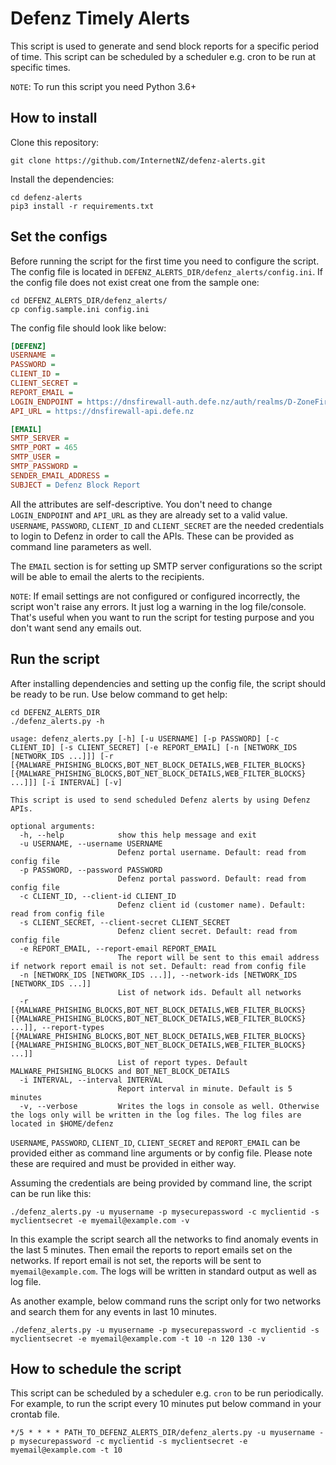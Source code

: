 # Defenz Timely Alerts
This script is used to generate and send block reports for a specific period of time. 
This script can be scheduled by a scheduler e.g. cron to be run at specific times.

`NOTE`: To run this script you need Python 3.6+

## How to install
Clone this repository:
```shell script
git clone https://github.com/InternetNZ/defenz-alerts.git
```
Install the dependencies:
```shell script
cd defenz-alerts
pip3 install -r requirements.txt
```

## Set the configs
Before running the script for the first time you need to configure the script. The config file
is located in ``DEFENZ_ALERTS_DIR/defenz_alerts/config.ini``. If the config file does not exist 
creat one from the sample one:

```shell script
cd DEFENZ_ALERTS_DIR/defenz_alerts/
cp config.sample.ini config.ini
```

The config file should look like below:

```ini
[DEFENZ]
USERNAME =
PASSWORD =
CLIENT_ID =
CLIENT_SECRET =
REPORT_EMAIL =
LOGIN_ENDPOINT = https://dnsfirewall-auth.defe.nz/auth/realms/D-ZoneFireWall/protocol/openid-connect/token
API_URL = https://dnsfirewall-api.defe.nz

[EMAIL]
SMTP_SERVER =
SMTP_PORT = 465
SMTP_USER =
SMTP_PASSWORD =
SENDER_EMAIL_ADDRESS =
SUBJECT = Defenz Block Report
```

All the attributes are self-descriptive. You don't need to change `LOGIN_ENDPOINT` and `API_URL` as
they are already set to a valid value. `USERNAME`, `PASSWORD`, `CLIENT_ID` and `CLIENT_SECRET` are 
the needed credentials to login to Defenz in order to call the APIs. These can 
be provided as command line parameters as well.

The `EMAIL` section is for setting up SMTP server configurations so the script will be able to email
the alerts to the recipients.

`NOTE`: If email settings are not configured or configured incorrectly, the script won't raise any errors.
It just log a warning in the log file/console. That's useful when you want to run the script for testing purpose
and you don't want send any emails out.

## Run the script
After installing dependencies and setting up the config file, the script should be ready to be run. Use below command to get help:

```shell script
cd DEFENZ_ALERTS_DIR
./defenz_alerts.py -h

usage: defenz_alerts.py [-h] [-u USERNAME] [-p PASSWORD] [-c CLIENT_ID] [-s CLIENT_SECRET] [-e REPORT_EMAIL] [-n [NETWORK_IDS [NETWORK_IDS ...]]] [-r [{MALWARE_PHISHING_BLOCKS,BOT_NET_BLOCK_DETAILS,WEB_FILTER_BLOCKS} [{MALWARE_PHISHING_BLOCKS,BOT_NET_BLOCK_DETAILS,WEB_FILTER_BLOCKS} ...]]] [-i INTERVAL] [-v]

This script is used to send scheduled Defenz alerts by using Defenz APIs.

optional arguments:
  -h, --help            show this help message and exit
  -u USERNAME, --username USERNAME
                        Defenz portal username. Default: read from config file
  -p PASSWORD, --password PASSWORD
                        Defenz portal password. Default: read from config file
  -c CLIENT_ID, --client-id CLIENT_ID
                        Defenz client id (customer name). Default: read from config file
  -s CLIENT_SECRET, --client-secret CLIENT_SECRET
                        Defenz client secret. Default: read from config file
  -e REPORT_EMAIL, --report-email REPORT_EMAIL
                        The report will be sent to this email address if network report email is not set. Default: read from config file
  -n [NETWORK_IDS [NETWORK_IDS ...]], --network-ids [NETWORK_IDS [NETWORK_IDS ...]]
                        List of network ids. Default all networks
  -r [{MALWARE_PHISHING_BLOCKS,BOT_NET_BLOCK_DETAILS,WEB_FILTER_BLOCKS} [{MALWARE_PHISHING_BLOCKS,BOT_NET_BLOCK_DETAILS,WEB_FILTER_BLOCKS} ...]], --report-types [{MALWARE_PHISHING_BLOCKS,BOT_NET_BLOCK_DETAILS,WEB_FILTER_BLOCKS} [{MALWARE_PHISHING_BLOCKS,BOT_NET_BLOCK_DETAILS,WEB_FILTER_BLOCKS} ...]]
                        List of report types. Default MALWARE_PHISHING_BLOCKS and BOT_NET_BLOCK_DETAILS
  -i INTERVAL, --interval INTERVAL
                        Report interval in minute. Default is 5 minutes
  -v, --verbose         Writes the logs in console as well. Otherwise the logs only will be written in the log files. The log files are located in $HOME/defenz
```

`USERNAME`, `PASSWORD`, `CLIENT_ID`, `CLIENT_SECRET` and `REPORT_EMAIL` can be provided either 
as command line arguments or by config file. Please note these are required and must be provided
in either way.

Assuming the credentials are being provided by command line, the script can be run like this:

```shell script
./defenz_alerts.py -u myusername -p mysecurepassword -c myclientid -s myclientsecret -e myemail@example.com -v
```

In this example the script search all the networks to find anomaly events in the last 5 
minutes. Then email the reports to report emails set on the networks. If 
report email is not set, the reports will be sent to `myemail@example.com`. The logs will be written in
standard output as well as log file.


As another example, below command runs the script only for two networks and search them for
any events in last 10 minutes. 

```shell script
./defenz_alerts.py -u myusername -p mysecurepassword -c myclientid -s myclientsecret -e myemail@example.com -t 10 -n 120 130 -v
```

## How to schedule the script
This script can be scheduled by a scheduler e.g. `cron` to be run periodically. For example, 
to run the script every 10 minutes put below command in your crontab file.
```shell script
*/5 * * * * PATH_TO_DEFENZ_ALERTS_DIR/defenz_alerts.py -u myusername -p mysecurepassword -c myclientid -s myclientsecret -e myemail@example.com -t 10
```

